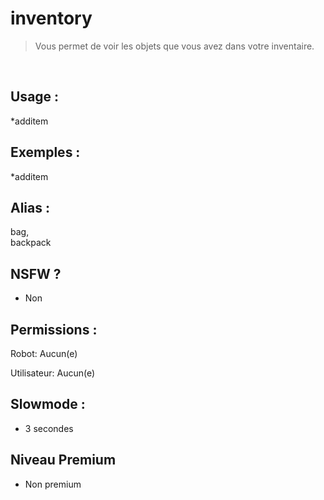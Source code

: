 # inventory

> Vous permet de voir les objets que vous avez dans votre inventaire.

<br>

## Usage :

*additem

## Exemples :

*additem

## Alias :

bag,
<br>backpack

## NSFW ?

- Non

## Permissions :

Robot: Aucun(e)
<br>

Utilisateur: Aucun(e)

## Slowmode :

- 3 secondes

## Niveau Premium

- Non premium